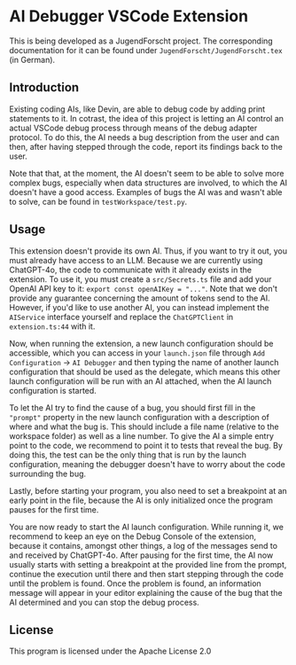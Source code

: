 # AI Debugger VSCode Extension

This is being developed as a JugendForscht project. The corresponding documentation for it can be found under `JugendForscht/JugendForscht.tex` (in German).

## Introduction

Existing coding AIs, like Devin, are able to debug code by adding print statements to it. In cotrast, the idea of this project is letting an AI control an actual VSCode debug process through means of the debug adapter protocol. To do this, the AI needs a bug description from the user and can then, after having stepped through the code, report its findings back to the user.

Note that that, at the moment, the AI doesn't seem to be able to solve more complex bugs, especially when data structures are involved, to which the AI doesn't have a good access. Examples of bugs the AI was and wasn't able to solve, can be found in `testWorkspace/test.py`.

## Usage

This extension doesn't provide its own AI. Thus, if you want to try it out, you must already have access to an LLM. Because we are currently using ChatGPT-4o, the code to communicate with it already exists in the extension. To use it, you must create a `src/Secrets.ts` file and add your OpenAI API key to it: `export const openAIKey = "..."`. Note that we don't provide any guarantee concerning the amount of tokens send to the AI. However, if you'd like to use another AI, you can instead implement the `AIService` interface yourself and replace the `ChatGPTClient` in `extension.ts:44` with it.

Now, when running the extension, a new launch configuration should be accessible, which you can access in your `launch.json` file through `Add Configuration` -> `AI Debugger` and then typing the name of another launch configuration that should be used as the delegate, which means this other launch configuration will be run with an AI attached, when the AI launch configuration is started.

To let the AI try to find the cause of a bug, you should first fill in the `"prompt"` property in the new launch configuration with a description of where and what the bug is. This should include a file name (relative to the workspace folder) as well as a line number. To give the AI a simple entry point to the code, we recommend to point it to tests that reveal the bug. By doing this, the test can be the only thing that is run by the launch configuration, meaning the debugger doesn't have to worry about the code surrounding the bug.

Lastly, before starting your program, you also need to set a breakpoint at an early point in the file, because the AI is only initialized once the program pauses for the first time.

You are now ready to start the AI launch configuration. While running it, we recommend to keep an eye on the Debug Console of the extension, because it contains, amongst other things, a log of the messages send to and received by ChatGPT-4o. After pausing for the first time, the AI now usually starts with setting a breakpoint at the provided line from the prompt, continue the execution until there and then start stepping through the code until the problem is found. Once the problem is found, an information message will appear in your editor explaining the cause of the bug that the AI determined and you can stop the debug process.

## License

This program is licensed under the Apache License 2.0